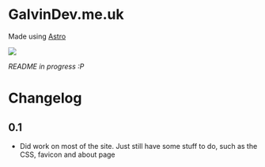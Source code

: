 # GalvinDev.me.uk
Made using [Astro](https://astro.build)  

[![](https://img.shields.io/website?url=https%3A%2F%2Fgalvindev.me.uk&style=for-the-badge&label=Website)](https://galvindev.me.uk)

*README in progress :P*

# Changelog
## 0.1
* Did work on most of the site. Just still have some stuff to do, such as the CSS, favicon and about page
